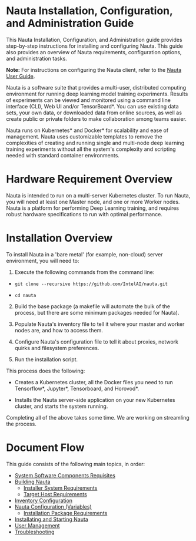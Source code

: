 # Nauta Installation, Configuration, and Administration Guide

This Nauta Installation, Configuration, and Administration guide provides step-by-step instructions for installing and configuring Nauta. This guide also provides an overview of Nauta requirements, configuration options, and administration tasks.

**Note:** For instructions on configuring the Nauta client, refer to the [Nauta User Guide](../user-guide/).

Nauta is a software suite that provides a multi-user, distributed computing environment for running deep learning model training experiments. Results of experiments can be viewed and monitored using a command line interface (CLI), Web UI and/or TensorBoard*. You can use existing data sets, your own data, or downloaded data from online sources, as well as create public or private folders to make collaboration among teams easier. 

Nauta runs on Kubernetes* and Docker* for scalability and ease of management. Nauta uses customizable templates to remove the complexities of creating and running single and multi-node deep learning training experiments without all the system's complexity and scripting needed with standard container environments.

# Hardware Requirement Overview

Nauta is intended to run on a multi-server Kubernetes cluster. To run Nauta, you will need at least one Master node, and one or more Worker nodes. Nauta is a platform for performing Deep Learning training, and requires robust hardware specifications to run with optimal performance. 

# Installation Overview

To install Nauta in a 'bare metal' (for example, non-cloud) server environment, you will need to:

1. Execute the following commands from the command line: 

 - `git clone --recursive https://github.com/IntelAI/nauta.git` 
 
 - `cd nauta`

2. Build the base package (a makefile will automate the bulk of the process, but there are some minimum packages needed for Nauta).

3. Populate Nauta's inventory file to tell it where your master and worker nodes are, and how to access them.

4. Configure Nauta's configuration file to tell it about proxies, network quirks and filesystem preferences.

5. Run the installation script.

This process does the following:

- Creates a Kubernetes cluster, all the Docker files you need to run Tensorflow*, Jupyter*, Tensorboard, and Horovod*.

- Installs the Nauta server-side application on your new Kubernetes cluster, and starts the system running.

Completing all of the above takes some time. We are working on streamling the process. 

# Document Flow

This guide consists of the following main topics, in order:

* [System Software Components Requisites](System_Software_Components_Requisites/SSCR.md)
* [Building Nauta](How_to_Build_Nauta/HBN.md)
    * [Installer System Requirements](Installer_System_Requirements/ISR.md)
    * [Target Host Requirements](Target_Host_Requirements/THR.md)
* [Inventory Configuration](Inventory_Tasks/IT.md)
* [Nauta Configuration (Variables)](Configuration_Tasks_Variables/CTV.md)
    * [Installation Package Requirements](Installation_Package_Requirements/IPR.md)
* [Installating and Starting Nauta](Installation_Process/IP.md)
* [User Management](User_Management/UM.md)
* [Troubleshooting](Troubleshooting/T.md)
